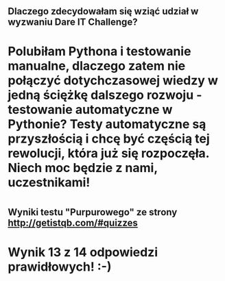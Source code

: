 # <h2>Dlaczego zdecydowałam się wziąć udział w wyzwaniu Dare IT Challenge?<h2>

# Polubiłam Pythona i testowanie manualne, dlaczego zatem nie połączyć dotychczasowej wiedzy w jedną ściężkę dalszego rozwoju - testowanie automatyczne w Pythonie? Testy automatyczne są przyszłością i chcę być częścią tej rewolucji, która już się rozpoczęła. Niech moc będzie z nami, uczestnikami!

# <h2> Wyniki testu "Purpurowego" ze strony http://getistqb.com/#quizzes
# Wynik 13 z 14 odpowiedzi prawidłowych! :-)
